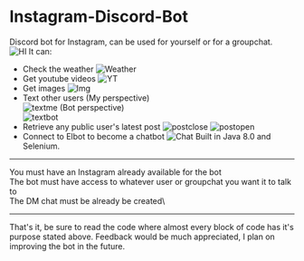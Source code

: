 # Instagram-Discord-Bot
Discord bot for Instagram, can be used for yourself or for a groupchat.\
![HI](https://github.com/Dhirru12/Instagram-Discord-Bot/blob/master/images/!hello.PNG?raw=true|height=10)
It can:
- Check the weather
![Weather](https://github.com/Dhirru12/Instagram-Discord-Bot/blob/master/images/!weather.PNG?raw=true|width=100)
- Get youtube videos
![YT](https://github.com/Dhirru12/Instagram-Discord-Bot/blob/master/images/!yt.PNG?raw=true|width=100)
- Get images
![Img](https://github.com/Dhirru12/Instagram-Discord-Bot/blob/master/images/!img.PNG?raw=true|width=100)
- Text other users
(My perspective)\
![textme](https://github.com/Dhirru12/Instagram-Discord-Bot/blob/master/images/!text-myside.PNG?raw=true|width=100)
(Bot perspective)\
![textbot](https://github.com/Dhirru12/Instagram-Discord-Bot/blob/master/images/!text-botside.PNG?raw=true|width=100)
- Retrieve any public user's latest post
![postclose](https://github.com/Dhirru12/Instagram-Discord-Bot/blob/master/images/!post.PNG?raw=true|width=100)
![postopen](https://github.com/Dhirru12/Instagram-Discord-Bot/blob/master/images/!postopen.PNG?raw=true|width=100)
- Connect to Elbot to become a chatbot
![Chat](https://github.com/Dhirru12/Instagram-Discord-Bot/blob/master/images/!chat.PNG?raw=true|width=100)
Built in Java 8.0 and Selenium.

***********************************************************
You must have an Instagram already available for the bot\
The bot must have access to whatever user or groupchat you want it to talk to\
The DM chat must be already be created\
***********************************************************

That's it, be sure to read the code where almost every block of code
has it's purpose stated above. Feedback would be much appreciated,
I plan on improving the bot in the future.

